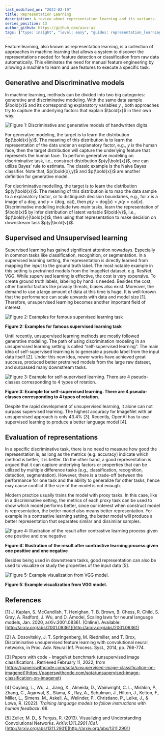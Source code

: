 ```yaml
---
last_modified_on: "2022-02-19"
title: Representation Learning
description: A review about representation learning and its variants.
series_position: 13
author_github: https://github.com/aioz-ai
tags: ["type: insight", "level: easy", "guides: representation_learning"]
---
```

Feature learning, also known as representation learning, is a collection of approaches in machine learning that allows a system to discover the representations needed for feature detection or classification from raw data automatically. This eliminates the need for manual feature engineering by allowing a machine to learn and use features to execute a specific task.

## Generative and Discriminative models

In machine learning, methods can be divided into two big categories: generative and discriminative modeling. With the same data sample $\bold{x}$ and its corresponding explanatory variables $y$ , both approaches try to capture the underlying factors that explain $\bold{x}$ in their own way. 

![**Figure 1: Discriminative and generative models of handwritten digits**](https://vision.aioz.io/f/9f95e06236fa4a3bb412/?dl=1)

For generative modeling, the target is to learn the distribution $p(\bold{x}|y)$. The meaning of this distribution is to learn the representation of the data under an explanatory factor, e.g., $y$ is the human face, then the target distribution will capture the underlying feature that represents the human face. To perform generative modeling on discriminative task, i.e., construct distribution $p(y|\bold{x})$, one can utilize Bayes’ rule to estimate. The classic example is the Naive Bayes classifier. Note that, $p(\bold{x},y)$ and $p(\bold{x})$ are another definition for generative model.

For discriminative modelling, the target is to learn the distribution $p(y|\bold{x})$. The meaning of this distribution is to map the data sample to a explanatory factor, or to distinguish decision boundaries, e.g., for $x$ is a image of a dog, and $y=(\text{dog, cat})$, then $p(y=\text{dog}|x) > p(y=\text{cat}|x)$. Discriminative modelling include two main tasks, learn the representation of $\bold{x}$ by infer distribution of latent variable $\bold{v}$, i.e., $p(\bold{v}|\bold{x})$, then using that representation to make decision on downstream task $p(y|\bold{v})$. 

## Supervised and Unsupervised learning

Supervised learning has gained significant attention nowadays. Especially in common tasks like classification, recognition, or segmentation. In a supervised learning setting, the representation is directly learned from mapping the input to the ground truth label. The most notable example in this setting is pretrained models from the ImageNet dataset, e.g. ResNet, VGG. While supervised learning is effective, the cost is very expensive. To create ground truth labels, labeling by hand is needed. Besides the cost, other harmful factors like privacy threats, biases also exist. Moreover, the demand to use a large amount of data at this time is huge. It is well-known that the performance can scale upwards with data and model size [1]. Therefore, unsupervised learning becomes another important field of interest.

![**Figure 2: Examples for famous supervised learning task**](https://vision.aioz.io/f/874f01eb9c524bba9b08/?dl=1)

**Figure 2: Examples for famous supervised learning task**

Until recently, unsupervised learning methods are mostly followed generative modeling. The path of using discrimination modeling in an unsupervised learning setting is called “self-supervised learning”. The main idea of self-supervised learning is to generate a pseudo label from the input data itself [2]. Under this new idea, newer works have achieved great success, produced better pretrained models from the large raw dataset, and surpassed many downstream tasks.

![**Figure 3: Example for self-supervised learning. There are 4 pseudo-classes corresponding to 4 types of rotation.**](https://vision.aioz.io/f/a3e9fa52d4784838ad14/?dl=1)

**Figure 3: Example for self-supervised learning. There are 4 pseudo-classes corresponding to 4 types of rotation.**

Despite the rapid development of unsupervised learning, it alone can not surpass supervised learning. The highest accuracy for ImageNet with an unsupervised approach is only 43.4% [3]. Recently, OpenAI has to use supervised learning to produce a better language model [4]. 

## Evaluation of representations

In a specific discriminative task, there is no need to measure how good the representation is, as long as the metrics (e.g. accuracy) indicate which method is better, it is better. On the other hand, a good representation is argued that it can capture underlying factors or properties that can be utilized by multiple difference tasks (e.g., classification, recognition, detection, segmentation). However, there is a trade-off between the performance for one task and the ability to generalize for other tasks, hence may cause conflict if the size of the model is not enough.

Modern practice usually trains the model with proxy tasks. In this case, like in a discriminative setting,  the metrics of each proxy task can be used to show which model performs better, since our interest when construct model is representation, the better model also means better representation. For example in a contrastive learning setting, the better model will produce a better representation that separates similar and dissimilar samples.

![**Figure 4: Illustration of the result after contrastive learning process given one positive and one negative** ](https://vision.aioz.io/f/ada913dcb68749158676/?dl=1)

**Figure 4: Illustration of the result after contrastive learning process given one positive and one negative** 

Besides being used in downstream tasks, good representation can also be used to visualize or study the properties of the input data [5].

![**Figure 5: Example visualization from VGG model.**](https://vision.aioz.io/f/602b82e636a24d8a9c41/?dl=1)

**Figure 5: Example visualization from VGG model.**
## References

[1] J. Kaplan, S. McCandlish, T. Henighan, T. B. Brown, B. Chess, R. Child, S. Gray, A. Radford, J. Wu, and D. Amodei, Scaling laws for neural language models, Jan. 2020, arXiv:2001.08361. [Online]. Available: [http://arxiv.org/abs/2001.08361](http://arxiv.org/abs/2001.08361)

[2] A. Dosovitskiy, J. T. Springenberg, M. Riedmiller, and T. Brox, Discriminative unsupervised feature learning with convolutional neural networks, in Proc. Adv. Neural Inf. Process. Syst., 2014, pp. 766-774.

[3] Papers with code - ImageNet benchmark (unsupervised image classification).. Retrieved February 11, 2022, from [https://paperswithcode.com/sota/unsupervised-image-classification-on-imagenet](https://paperswithcode.com/sota/unsupervised-image-classification-on-imagenet)

[4] Ouyang, L., Wu, J., Jiang, X., Almeida, D., Wainwright, C. L., Mishkin, P., Zhang, C., Agarwal, S., Slama, K., Ray, A., Schulman, J., Hilton, J., Kelton, F., Miller, L., Simens, M., Askell, A., Welinder, P., Christiano, P., Leike, J., & Lowe, R. (2022). *Training language models to follow instructions with human feedback*. 68.

[5] Zeiler, M. D., & Fergus, R. (2013). Visualizing and Understanding Convolutional Networks. *ArXiv:1311.2901 [Cs]*. [http://arxiv.org/abs/1311.2901](http://arxiv.org/abs/1311.2901)